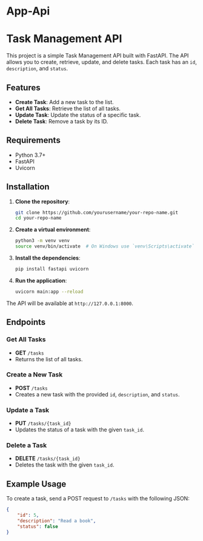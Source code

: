 # App-Api

# Task Management API

This project is a simple Task Management API built with FastAPI. The API allows you to create, retrieve, update, and delete tasks. Each task has an `id`, `description`, and `status`.

## Features

- **Create Task**: Add a new task to the list.
- **Get All Tasks**: Retrieve the list of all tasks.
- **Update Task**: Update the status of a specific task.
- **Delete Task**: Remove a task by its ID.

## Requirements

- Python 3.7+
- FastAPI
- Uvicorn

## Installation

1. **Clone the repository**:
    ```bash
    git clone https://github.com/yourusername/your-repo-name.git
    cd your-repo-name
    ```

2. **Create a virtual environment**:
    ```bash
    python3 -m venv venv
    source venv/bin/activate  # On Windows use `venv\Scripts\activate`
    ```

3. **Install the dependencies**:
    ```bash
    pip install fastapi uvicorn
    ```

4. **Run the application**:
    ```bash
    uvicorn main:app --reload
    ```

The API will be available at `http://127.0.0.1:8000`.

## Endpoints

### Get All Tasks
- **GET** `/tasks`
- Returns the list of all tasks.

### Create a New Task
- **POST** `/tasks`
- Creates a new task with the provided `id`, `description`, and `status`.

### Update a Task
- **PUT** `/tasks/{task_id}`
- Updates the status of a task with the given `task_id`.

### Delete a Task
- **DELETE** `/tasks/{task_id}`
- Deletes the task with the given `task_id`.

## Example Usage

To create a task, send a POST request to `/tasks` with the following JSON:

```json
{
    "id": 5,
    "description": "Read a book",
    "status": false
}
